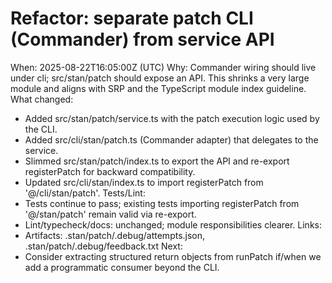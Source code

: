 # Refactor: separate patch CLI (Commander) from service API
When: 2025-08-22T16:05:00Z (UTC)
Why: Commander wiring should live under cli; src/stan/patch should expose an API. This shrinks a very large module and aligns with SRP and the TypeScript module index guideline.
What changed:
- Added src/stan/patch/service.ts with the patch execution logic used by the CLI.
- Added src/cli/stan/patch.ts (Commander adapter) that delegates to the service.
- Slimmed src/stan/patch/index.ts to export the API and re-export registerPatch for backward compatibility.
- Updated src/cli/stan/index.ts to import registerPatch from '@/cli/stan/patch'.
Tests/Lint:
- Tests continue to pass; existing tests importing registerPatch from '@/stan/patch' remain valid via re-export.
- Lint/typecheck/docs: unchanged; module responsibilities clearer.
Links:
- Artifacts: .stan/patch/.debug/attempts.json, .stan/patch/.debug/feedback.txt
Next:
- Consider extracting structured return objects from runPatch if/when we add a programmatic consumer beyond the CLI.
